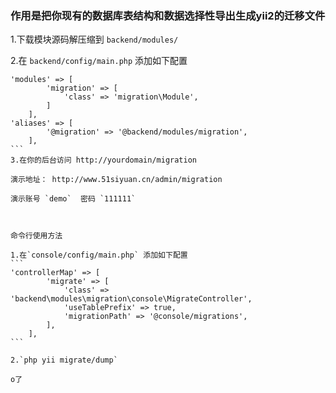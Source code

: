 ### 作用是把你现有的数据库表结构和数据选择性导出生成yii2的迁移文件

1.下载模块源码解压缩到 `backend/modules/`

2.在 `backend/config/main.php` 添加如下配置
````
'modules' => [
        'migration' => [
            'class' => 'migration\Module',
        ]
    ],
'aliases' => [
        '@migration' => '@backend/modules/migration',
    ],
```
3.在你的后台访问 http://yourdomain/migration

演示地址： http://www.51siyuan.cn/admin/migration

演示账号 `demo`  密码 `111111`



命令行使用方法

1.在`console/config/main.php` 添加如下配置
```
'controllerMap' => [
        'migrate' => [
            'class' => 'backend\modules\migration\console\MigrateController',
            'useTablePrefix' => true,
            'migrationPath' => '@console/migrations',
        ],
    ],
```

2.`php yii migrate/dump`

o了